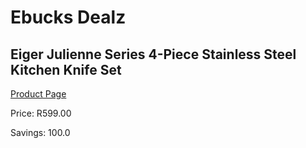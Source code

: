 
# Ebucks Dealz
## Eiger Julienne Series 4-Piece Stainless Steel Kitchen Knife Set
[Product Page](https://www.ebucks.com/web/shop/productSelected.do?prodId=1061574781&catId=1158501552)

Price: R599.00

Savings: 100.0


	
